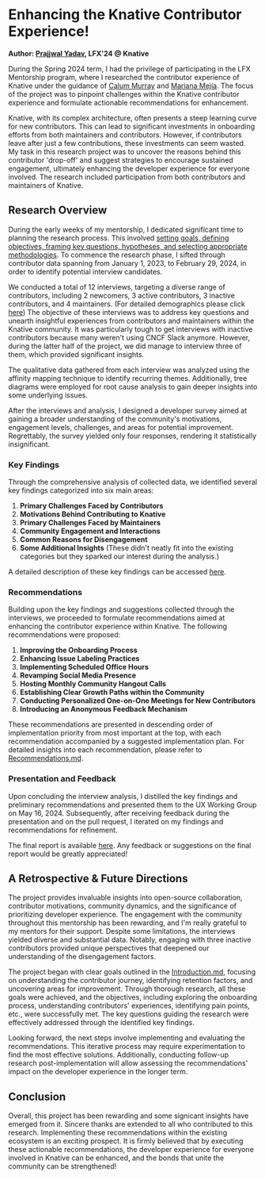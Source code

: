# Enhancing the Knative Contributor Experience!

**Author: [Prajjwal Yadav](https://www.linkedin.com/in/prajjwalyd/), LFX'24 @ Knative**

During the Spring 2024 term, I had the privilege of participating in the LFX Mentorship program, where I researched the contributor experience of Knative under the guidance of [Calum Murray](https://www.linkedin.com/in/calum-ra-murray/) and [Mariana Mejía](https://www.linkedin.com/in/mariana-mejia-design/). The focus of the project was to pinpoint challenges within the Knative contributor experience and formulate actionable recommendations for enhancement.

Knative, with its complex architecture, often presents a steep learning curve for new contributors. This can lead to significant investments in onboarding efforts from both maintainers and contributors. However, if contributors leave after just a few contributions, these investments can seem wasted. My task in this research project was to uncover the reasons behind this contributor 'drop-off' and suggest strategies to encourage sustained engagement, ultimately enhancing the developer experience for everyone involved. 
The research included participation from both contributors and maintainers of Knative.

## Research Overview

During the early weeks of my mentorship, I dedicated significant time to planning the research process. This involved [setting goals, defining objectives, framing key questions, hypotheses, and selecting appropriate methodologies](https://github.com/knative/ux/blob/main/user-research/contributor-research/Introduction.md). To commence the research phase, I sifted through contributor data spanning from January 1, 2023, to February 29, 2024, in order to identify potential interview candidates. 

We conducted a total of 12 interviews, targeting a diverse range of contributors, including 2 newcomers, 3 active contributors, 3 inactive contributors, and 4 maintainers. (For detailed demographics please click [here](https://github.com/knative/ux/blob/main/user-research/contributor-research/README.md#demographics)) The objective of these interviews was to address key questions and unearth insightful experiences from contributors and maintainers within the Knative community.
It was particularly tough to get interviews with inactive contributors because many weren't using CNCF Slack anymore. However, during the latter half of the project, we did manage to interview three of them, which provided significant insights.

The qualitative data gathered from each interview was analyzed using the affinity mapping technique to identify recurring themes. Additionally, tree diagrams were employed for root cause analysis to gain deeper insights into some underlying issues.

After the interviews and analysis, I designed a developer survey aimed at gaining a broader understanding of the community's motivations, engagement levels, challenges, and areas for potential improvement. Regrettably, the survey yielded only four responses, rendering it statistically insignificant.

### Key Findings

Through the comprehensive analysis of collected data, we identified several key findings categorized into six main areas:

1. **Primary Challenges Faced by Contributors**
2. **Motivations Behind Contributing to Knative**
3. **Primary Challenges Faced by Maintainers**
4. **Community Engagement and Interactions**
5. **Common Reasons for Disengagement**
6. **Some Additional Insights** (These didn't neatly fit into the existing categories but they sparked our interest during the analysis.)

A detailed description of these key findings can be accessed [here](https://github.com/knative/ux/blob/main/user-research/contributor-research/Key-Findings.md).

### Recommendations

Building upon the key findings and suggestions collected through the interviews, we proceeded to formulate recommendations aimed at enhancing the contributor experience within Knative. The following recommendations were proposed:

1. **Improving the Onboarding Process**
2. **Enhancing Issue Labeling Practices**
3. **Implementing Scheduled Office Hours**
4. **Revamping Social Media Presence**
5. **Hosting Monthly Community Hangout Calls**
6. **Establishing Clear Growth Paths within the Community**
7. **Conducting Personalized One-on-One Meetings for New Contributors**
8. **Introducing an Anonymous Feedback Mechanism**

These recommendations are presented in descending order of implementation priority from most important at the top, with each recommendation accompanied by a suggested implementation plan. For detailed insights into each recommendation, please refer to [Recommendations.md](https://github.com/knative/ux/blob/main/user-research/contributor-research/Recommendations.md).

### Presentation and Feedback

Upon concluding the interview analysis, I distilled the key findings and preliminary recommendations and presented them to the UX Working Group on May 16, 2024. Subsequently, after receiving feedback during the presentation and on the pull request, I iterated on my findings and recommendations for refinement.

The final report is available [here](https://github.com/knative/ux/tree/main/user-research/contributor-research).
Any feedback or suggestions on the final report would be greatly appreciated!




## A Retrospective & Future Directions

The project provides invaluable insights into open-source collaboration, contributor motivations, community dynamics, and the significance of prioritizing developer experience. The engagement with the community throughout this mentorship has been rewarding, and I'm really grateful to my mentors for their support. 
Despite some limitations, the interviews yielded diverse and substantial data. Notably, engaging with three inactive contributors provided unique perspectives that deepened our understanding of the disengagement factors.

The project began with clear goals outlined in the [Introduction.md](https://github.com/knative/ux/blob/main/user-research/contributor-research/Introduction.md), focusing on understanding the contributor journey, identifying retention factors, and uncovering areas for improvement. Through thorough research, all these goals were achieved, and the objectives, including exploring the onboarding process, understanding contributors' experiences, identifying pain points, etc., were successfully met. The key questions guiding the research were effectively addressed through the identified key findings.

Looking forward, the next steps involve implementing and evaluating the recommendations. This iterative process may require experimentation to find the most effective solutions. Additionally, conducting follow-up research post-implementation will allow assessing the recommendations' impact on the developer experience in the longer term.


## Conclusion

Overall, this project has been rewarding and some signicant insights have emerged from it. Sincere thanks are extended to all who contributed to this research. Implementing these recommendations within the existing ecosystem is an exciting prospect. It is firmly believed that by executing these actionable recommendations, the developer experience for everyone involved in Knative can be enhanced, and the bonds that unite the community can be strengthened!